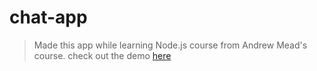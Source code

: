 # chat-app
> Made this app while learning Node.js course from Andrew Mead's course.
check out the demo [here](https://sandeep98-chat-app.herokuapp.com/)
